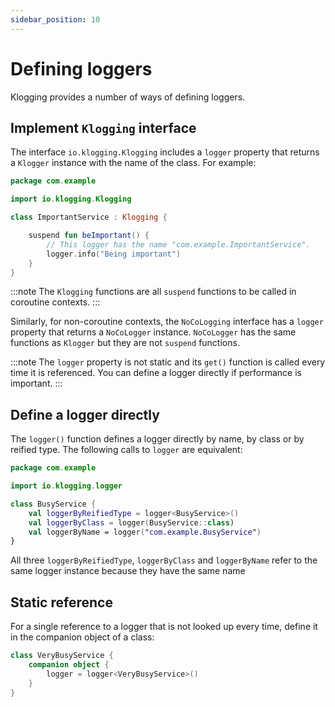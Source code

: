 ```yaml
---
sidebar_position: 10
---
```


# Defining loggers

Klogging provides a number of ways of defining loggers.

## Implement `Klogging` interface

The interface `io.klogging.Klogging` includes a `logger` property that returns a
`Klogger` instance with the name of the class. For example:

```kotlin
package com.example

import io.klogging.Klogging

class ImportantService : Klogging {

    suspend fun beImportant() {
        // This logger has the name "com.example.ImportantService".
        logger.info("Being important")
    }
}
```

:::note
The `Klogging` functions are all `suspend` functions to be called in coroutine contexts.
:::

Similarly, for non-coroutine contexts, the `NoCoLogging` interface has a `logger` property that
returns a `NoCoLogger` instance. `NoCoLogger` has the same functions as `Klogger` but they are
not `suspend` functions.

:::note
The `logger` property is not static and its `get()` function is called every time it is
referenced. You can define a logger directly if performance is important.
:::

## Define a logger directly

The `logger()` function defines a logger directly by name, by class or by reified type.
The following calls to `logger` are equivalent:

```kotlin
package com.example

import io.klogging.logger

class BusyService {
    val loggerByReifiedType = logger<BusyService>()
    val loggerByClass = logger(BusyService::class)
    val loggerByName = logger("com.example.BusyService")
}
```

All three `loggerByReifiedType`, `loggerByClass` and `loggerByName` refer to the same logger
instance because they have the same name

## Static reference

For a single reference to a logger that is not looked up every time, define it in the companion
object of a class:

```kotlin
class VeryBusyService {
    companion object {
        logger = logger<VeryBusyService>()
    }
}
```

